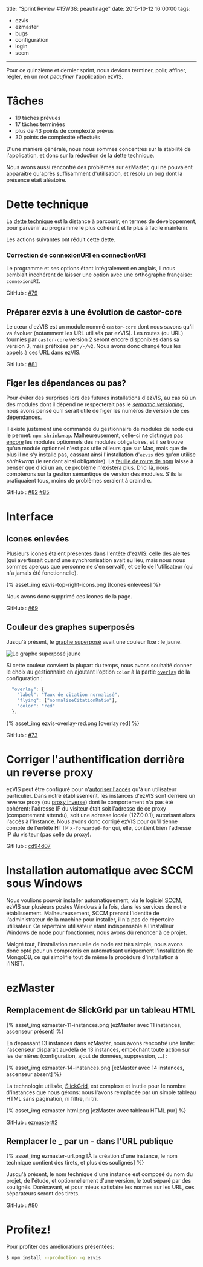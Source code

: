 title: "Sprint Review #15W38: peaufinage"
date: 2015-10-12 16:00:00
tags:
- ezvis
- ezmaster
- bugs
- configuration
- login
- sccm
---
Pour ce quinzième et dernier sprint, nous devions terminer, polir, affiner, régler, en un mot *peaufiner* l'application ezVIS.

# Tâches

- 19 tâches prévues
- 17 tâches terminées
- plus de 43 points de complexité prévus
- 30 points de complexité effectués

D'une manière générale, nous nous sommes concentrés sur la stabilité de l'application, et donc sur la réduction de la dette technique.

Nous avons aussi rencontré des problèmes sur ezMaster, qui ne pouvaient apparaître qu'après suffisamment d'utilisation, et résolu un bug dont la présence était aléatoire.


# Dette technique

La [dette technique](https://fr.wikipedia.org/wiki/Dette_technique) est la distance à parcourir, en termes de développement, pour parvenir au programme le plus cohérent et le plus à facile maintenir.

Les actions suivantes ont réduit cette dette.

### Correction de connexionURI en connectionURI

Le programme et ses options étant intégralement en anglais, il nous semblait incohérent de laisser une option avec une orthographe française: `connexionURI`.

GitHub&nbsp;: [#79](https://github.com/madec-project/ezvis/issues/79)

## Préparer ezvis à une évolution de castor-core

Le cœur d'ezVIS est un module nommé `castor-core` dont nous savons qu'il va évoluer (notamment les URL utilisés par ezVIS). Les routes (ou URL) fournies par `castor-core` version 2 seront encore disponibles dans sa version 3, mais préfixées par `/-/v2`.
Nous avons donc changé tous les appels à ces URL dans ezVIS.

GitHub&nbsp;: [#81](https://github.com/madec-project/ezvis/issues/81)

## Figer les dépendances ou pas?

Pour éviter des surprises lors des futures installations d'ezVIS, au cas où un des modules dont il dépend ne respecterait pas le [*semantic versioning*](http://semver.org/), nous avons pensé qu'il serait utile de figer les numéros de version de ces dépendances.

Il existe justement une commande du gestionnaire de modules de node qui le permet: [`npm shrinkwrap`](https://docs.npmjs.com/cli/shrinkwrap).
Malheureusement, celle-ci ne distingue [pas encore](https://github.com/npm/npm/issues/2679#issuecomment-137893324) les modules optionnels des modules obligatoires, et il se trouve qu'un module optionnel n'est pas utile ailleurs que sur Mac, mais que de plus il ne s'y installe pas, cassant ainsi l'installation d'`ezvis` dès qu'on utilise *shrinkwrap* (le rendant ainsi obligatoire).
La [feuille de route de npm](https://github.com/npm/npm/wiki/Roadmap-area-of-focus%3A-bundling) laisse à penser que d'ici un an, ce problème n'existera plus. D'ici là, nous compterons sur la gestion  sémantique de version des modules. S'ils la pratiquaient tous, moins de problèmes seraient à craindre.

GitHub&nbsp;: [#82](https://github.com/madec-project/ezvis/issues/82) [#85](https://github.com/madec-project/ezvis/issues/85)

# Interface

## Icones enlevées

Plusieurs icones étaient présentes dans l'entête d'ezVIS: celle des alertes (qui avertissait quand une synchronisation avait eu lieu, mais nous nous sommes aperçus que personne ne s'en servait), et celle de l'utilisateur (qui n'a jamais été fonctionnelle).

{% asset_img ezvis-top-right-icons.png [Icones enlevées] %}

Nous avons donc supprimé ces icones de la page.

GitHub&nbsp;: [#69](https://github.com/madec-project/ezvis/issues/69)

## Couleur des graphes superposés

Jusqu'à présent, le [graphe superposé](/2015/06/23/Sprint-Review-15W23-calculs-complexes/#Graphes_superposés) avait une couleur fixe&nbsp;: le jaune.

![Le graphe superposé jaune](/2015/06/23/Sprint-Review-15W23-calculs-complexes/ezvis-overlay-6.7.2.png)

Si cette couleur convient la plupart du temps, nous avons souhaité donner le choix au gestionnaire en ajoutant l'option `color` à la partie [`overlay`](https://ezvis.readthedocs.org/en/latest/Histogram/#overlay) de la configuration&nbsp;:

```javascript
  "overlay": {
    "label": "Taux de citation normalisé",
    "flying": ["normalizeCitationRatio"],
    "color": "red"
  },
```

{% asset_img ezvis-overlay-red.png [overlay red] %}

GitHub&nbsp;: [#73](https://github.com/madec-project/ezvis/issues/73)

# Corriger l'authentification derrière un reverse proxy

ezVIS peut être configuré pour n'[autoriser l'accès](/2015/05/04/Sprint-Review-15W14-ressources-externes/#login/password) qu'à un utilisateur particulier.
Dans notre établissement, les instances d'ezVIS sont derrière un reverse proxy (ou [proxy inverse](https://fr.wikipedia.org/wiki/Proxy_inverse)) dont le comportement n'a pas été cohérent: l'adresse IP du visiteur était soit l'adresse de ce proxy (comportement attendu), soit une adresse locale (127.0.0.1), autorisant alors l'accès à l'instance.
Nous avons donc corrigé ezVIS pour qu'il tienne compte de l'entête HTTP `x-forwarded-for` qui, elle, contient bien l'adresse IP du visiteur (pas celle du proxy).

GitHub&nbsp;: [cd94d07](https://github.com/madec-project/ezvis/commit/cd94d07423e5d7cc460ee949d024193b2cda63e8)

# Installation automatique avec SCCM sous Windows

Nous voulions pouvoir installer automatiquement, via le logiciel [SCCM](https://fr.wikipedia.org/wiki/System_Center_Configuration_Manager), ezVIS sur plusieurs postes Windows à la fois, dans les services de notre établissement.
Malheureusement, SCCM prenant l'identité de l'administrateur de la machine pour installer, il n'a pas de répertoire utilisateur. Ce répertoire utilisateur étant indispensable à l'installeur Windows de node pour fonctionner, nous avons dû renoncer à ce projet.

Malgré tout, l'installation manuelle de node est très simple, nous avons donc opté pour un compromis en automatisant uniquement l'installation de MongoDB, ce qui simplifie tout de même la procédure d'installation à l'INIST.


# ezMaster

## Remplacement de SlickGrid par un tableau HTML

{% asset_img ezmaster-11-instances.png [ezMaster avec 11 instances, ascenseur présent] %}

En dépassant 13 instances dans ezMaster, nous avons rencontré une limite: l'ascenseur disparait au-delà de 13 instances, empêchant toute action sur les dernières (configuration, ajout de données, suppression, ...)&nbsp;:

{% asset_img ezmaster-14-instances.png [ezMaster avec 14 instances, ascenseur absent] %}

La technologie utilisée, [SlickGrid](https://github.com/mleibman/SlickGrid/wiki), est complexe et inutile pour le nombre d'instances que nous gérons: nous l'avons remplacée par un simple tableau HTML sans pagination, ni filtre, ni tri.

{% asset_img ezmaster-html.png [ezMaster avec tableau HTML pur] %}

GitHub&nbsp;: [ezmaster#2](https://github.com/madec-project/ezmaster/issues/2)

## Remplacer le _ par un - dans l'URL publique

{% asset_img ezmaster-url.png [À la création d'une instance, le nom technique contient des tirets, et plus des soulignés] %}

Jusqu'à présent, le nom technique d'une instance est composé du nom du projet, de l'étude, et optionnellement d'une version, le tout séparé par des soulignés.
Dorénavant, et pour mieux satisfaire les normes sur les URL, ces séparateurs seront des tirets.

GitHub&nbsp;: [#80](https://github.com/madec-project/ezvis/issues/80)

# Profitez!

Pour profiter des améliorations présentées:

```bash
$ npm install --production -g ezvis
```
